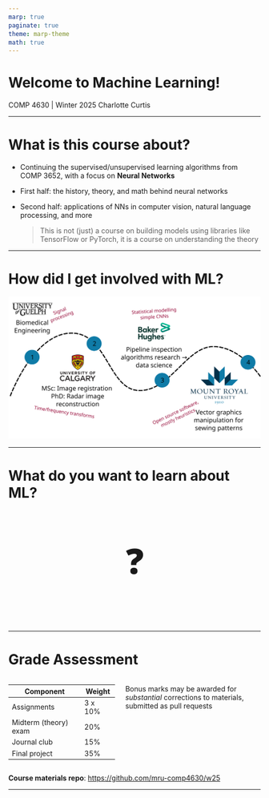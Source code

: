 ```yaml
---
marp: true
paginate: true
theme: marp-theme
math: true
---
```


<!-- 
_class: invert lead
_paginate: skip
 -->

# Welcome to Machine Learning!

COMP 4630 | Winter 2025
Charlotte Curtis

---

# What is this course about?
* Continuing the supervised/unsupervised learning algorithms from COMP 3652, with a focus on **Neural Networks**
* First half: the history, theory, and math behind neural networks
* Second half: applications of NNs in computer vision, natural language processing, and more


    <div data-marpit-fragment>

    > This is not (just) a course on building models using libraries like TensorFlow or PyTorch, it is a course on understanding the theory

    </div>

---

# How did I get involved with ML?
![center w:900px](charlotte-timeline.svg)

---

# What do you want to learn about ML?

<div style="text-align: center; font-size: 5em;">

❓

</div>

---

# Grade Assessment

<div class="columns">

| Component | Weight |
|-----------|--------|
| Assignments | 3 x 10% |
| Midterm (theory) exam | 20% |
| Journal club | 15% |
| Final project | 35% |

Bonus marks may be awarded for *substantial* corrections to materials, submitted as pull requests

</div>

**Course materials repo**: https://github.com/mru-comp4630/w25

---

